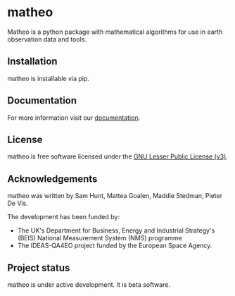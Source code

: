 # matheo

Matheo is a python package with mathematical algorithms for use in earth observation data and tools.


## Installation

matheo is installable via pip.

## Documentation

For more information visit our [documentation](https://matheo.readthedocs.io/en/latest).

## License

matheo is free software licensed under the
[GNU Lesser Public License (v3)](./LICENSE).

## Acknowledgements

matheo was written by Sam Hunt, Mattea Goalen, Maddie Stedman, Pieter De Vis.

The development has been funded by:

* The UK's Department for Business, Energy and Industrial Strategy's (BEIS) National Measurement System (NMS) programme
* The IDEAS-QA4EO project funded by the European Space Agency.

## Project status

matheo is under active development. It is beta software.